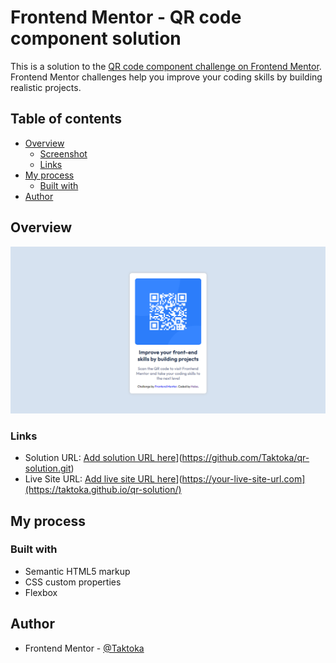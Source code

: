 # Frontend Mentor - QR code component solution

This is a solution to the [QR code component challenge on Frontend Mentor](https://www.frontendmentor.io/challenges/qr-code-component-iux_sIO_H). Frontend Mentor challenges help you improve your coding skills by building realistic projects.

## Table of contents

- [Overview](#overview)
  - [Screenshot](#screenshot)
  - [Links](#links)
- [My process](#my-process)
  - [Built with](#built-with)
- [Author](#author)

## Overview

![](./design/screenshot.png)

### Links

- Solution URL: [Add solution URL here](https://github.com/Taktoka/qr-solution.git)](https://github.com/Taktoka/qr-solution.git)
- Live Site URL: [Add live site URL here](https://taktoka.github.io/qr-solution/)](https://your-live-site-url.com](https://taktoka.github.io/qr-solution/)

## My process

### Built with

- Semantic HTML5 markup
- CSS custom properties
- Flexbox

## Author

- Frontend Mentor - [@Taktoka](https://www.frontendmentor.io/profile/Heba)

